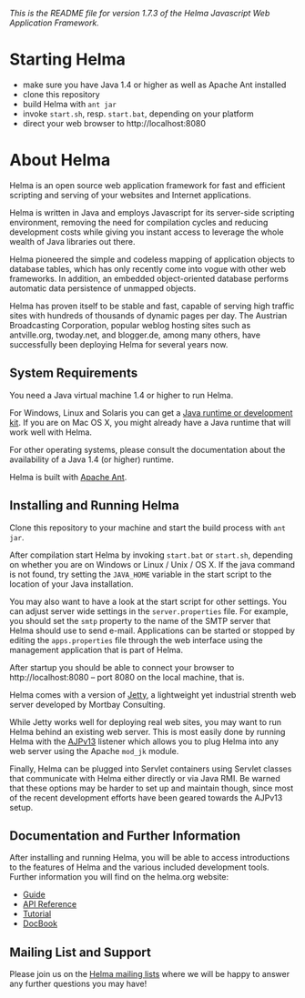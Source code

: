 _This is the README file for version 1.7.3 of the Helma Javascript Web Application Framework._

# Starting Helma

- make sure you have Java 1.4 or higher as well as Apache Ant installed
- clone this repository
- build Helma with `ant jar`
- invoke `start.sh`, resp. `start.bat`, depending on your platform
- direct your web browser to http://localhost:8080

# About Helma

Helma is an open source web application framework for fast and efficient scripting and serving of your websites and Internet applications.

Helma is written in Java and employs Javascript for its server-side scripting environment, removing the need for compilation cycles and reducing development costs while giving you instant access to leverage the whole wealth of Java libraries out there.

Helma pioneered the simple and codeless mapping of application objects to database tables, which has only recently come into vogue with other web frameworks. In addition, an embedded object-oriented database performs automatic data persistence of unmapped objects.

Helma has proven itself to be stable and fast, capable of serving high traffic sites with hundreds of thousands of dynamic pages per day. The Austrian Broadcasting Corporation, popular weblog hosting sites such as antville.org, twoday.net, and blogger.de, among many others, have successfully been deploying Helma for several years now.

## System Requirements

You need a Java virtual machine 1.4 or higher to run Helma.

For Windows, Linux and Solaris you can get a [Java runtime or development kit](http://java.com/en/download/). If you are on Mac OS X, you might already have a Java runtime that will work well with Helma.

For other operating systems, please consult the documentation about the availability of a Java 1.4 (or higher) runtime.

Helma is built with [Apache Ant](http://ant.apache.org/).

## Installing and Running Helma

Clone this repository to your machine and start the build process with `ant jar`.

After compilation start Helma by invoking `start.bat` or `start.sh`, depending on whether you are on Windows or Linux / Unix / OS X. If the java command is not found, try setting the `JAVA_HOME` variable in the start script to the location of your Java
installation.

You may also want to have a look at the start script for other settings. You can adjust server wide settings in the `server.properties` file. For example, you should set the `smtp` property to the name of the SMTP server that Helma should use to send e-mail. Applications can be started or stopped by editing the `apps.properties` file through the web interface using the management application that is part of Helma.

After startup you should be able to connect your browser to http://localhost:8080 – port 8080 on the local machine, that is.

Helma comes with a version of [Jetty](http://eclipse.org/jetty/), a lightweight yet industrial strenth web server developed by Mortbay Consulting.

While Jetty works well for deploying real web sites, you may want to run Helma behind an existing web server. This is most easily done by running Helma with the [AJPv13](http://tomcat.apache.org/connectors-doc/index.html) listener which allows you to plug Helma into any web server using the Apache `mod_jk` module.

Finally, Helma can be plugged into Servlet containers using Servlet classes that communicate with Helma either directly or via Java RMI. Be warned that these options may be harder to set up and maintain though, since most of the recent development efforts have been geared towards the AJPv13 setup.

## Documentation and Further Information

After installing and running Helma, you will be able to access introductions to the features of Helma and the various included development tools. Further information you will find on the helma.org website:

- [Guide](http://helma.org/docs/guide/)
- [API Reference](http://helma.org/docs/reference/)
- [Tutorial](http://helma.org/docs/tutorial/)
- [DocBook](http://helma.org/docs/docbook/)

## Mailing List and Support

Please join us on the [Helma mailing lists](http://helma.org/development/mailinglists/) where we will be happy to answer any further questions you may have!
